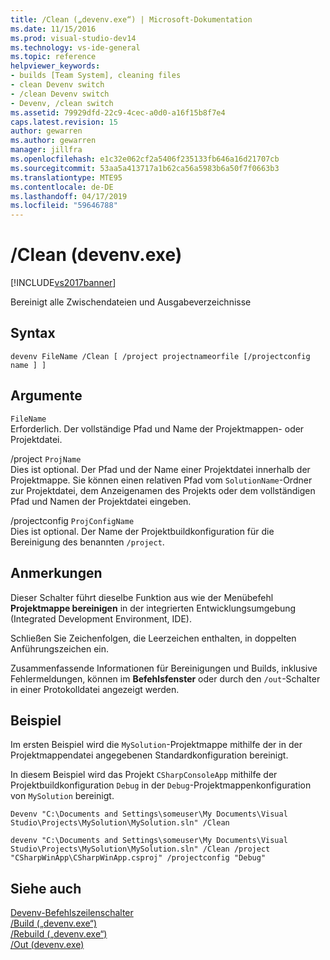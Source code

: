 ```yaml
---
title: /Clean („devenv.exe“) | Microsoft-Dokumentation
ms.date: 11/15/2016
ms.prod: visual-studio-dev14
ms.technology: vs-ide-general
ms.topic: reference
helpviewer_keywords:
- builds [Team System], cleaning files
- clean Devenv switch
- /clean Devenv switch
- Devenv, /clean switch
ms.assetid: 79929dfd-22c9-4cec-a0d0-a16f15b8f7e4
caps.latest.revision: 15
author: gewarren
ms.author: gewarren
manager: jillfra
ms.openlocfilehash: e1c32e062cf2a5406f235133fb646a16d21707cb
ms.sourcegitcommit: 53aa5a413717a1b62ca56a5983b6a50f7f0663b3
ms.translationtype: MTE95
ms.contentlocale: de-DE
ms.lasthandoff: 04/17/2019
ms.locfileid: "59646788"
---
```

# <a name="clean-devenvexe"></a>/Clean (devenv.exe)
[!INCLUDE[vs2017banner](../../includes/vs2017banner.md)]

Bereinigt alle Zwischendateien und Ausgabeverzeichnisse  
  
## <a name="syntax"></a>Syntax  
  
```  
devenv FileName /Clean [ /project projectnameorfile [/projectconfig name ] ]  
```  
  
## <a name="arguments"></a>Argumente  
 `FileName`  
 Erforderlich. Der vollständige Pfad und Name der Projektmappen- oder Projektdatei.  
  
 /project `ProjName`  
 Dies ist optional. Der Pfad und der Name einer Projektdatei innerhalb der Projektmappe. Sie können einen relativen Pfad vom `SolutionName`-Ordner zur Projektdatei, dem Anzeigenamen des Projekts oder dem vollständigen Pfad und Namen der Projektdatei eingeben.  
  
 /projectconfig `ProjConfigName`  
 Dies ist optional. Der Name der Projektbuildkonfiguration für die Bereinigung des benannten `/project`.  
  
## <a name="remarks"></a>Anmerkungen  
 Dieser Schalter führt dieselbe Funktion aus wie der Menübefehl **Projektmappe bereinigen** in der integrierten Entwicklungsumgebung (Integrated Development Environment, IDE).  
  
 Schließen Sie Zeichenfolgen, die Leerzeichen enthalten, in doppelten Anführungszeichen ein.  
  
 Zusammenfassende Informationen für Bereinigungen und Builds, inklusive Fehlermeldungen, können im **Befehlsfenster** oder durch den `/out`-Schalter in einer Protokolldatei angezeigt werden.  
  
## <a name="example"></a>Beispiel  
 Im ersten Beispiel wird die `MySolution`-Projektmappe mithilfe der in der Projektmappendatei angegebenen Standardkonfiguration bereinigt.  
  
 In diesem Beispiel wird das Projekt `CSharpConsoleApp` mithilfe der Projektbuildkonfiguration `Debug` in der `Debug`-Projektmappenkonfiguration von `MySolution` bereinigt.  
  
```  
Devenv "C:\Documents and Settings\someuser\My Documents\Visual Studio\Projects\MySolution\MySolution.sln" /Clean  
  
devenv "C:\Documents and Settings\someuser\My Documents\Visual Studio\Projects\MySolution\MySolution.sln" /Clean /project "CSharpWinApp\CSharpWinApp.csproj" /projectconfig "Debug"   
```  
  
## <a name="see-also"></a>Siehe auch  
 [Devenv-Befehlszeilenschalter](../../ide/reference/devenv-command-line-switches.md)   
 [/Build („devenv.exe“)](../../ide/reference/build-devenv-exe.md)   
 [/Rebuild („devenv.exe“)](../../ide/reference/rebuild-devenv-exe.md)   
 [/Out (devenv.exe)](../../ide/reference/out-devenv-exe.md)
